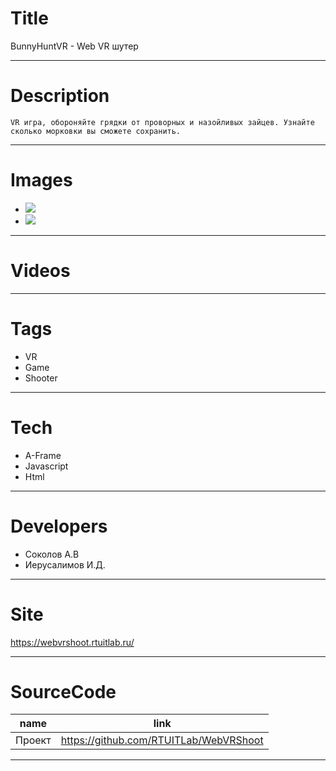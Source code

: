 # Title
BunnyHuntVR - Web VR шутер

---

# Description

	VR игра, обороняйте грядки от проворных и назойливых зайцев. Узнайте сколько морковки вы сможете сохранить.	
---

# Images
* ![](https://files.rtuitlab.ru/landing_src/webvrshoot/BunnyHuntVR.png)
* ![](https://files.rtuitlab.ru/landing_src/webvrshoot/BunnyHuntVR2.png)
---

# Videos

---

# Tags
* VR
* Game
* Shooter

---
# Tech
* A-Frame
* Javascript
* Html

---
# Developers
* Соколов А.В
* Иерусалимов И.Д.

---
# Site
https://webvrshoot.rtuitlab.ru/

---
# SourceCode
| name                         | link                                      |
| ---------------------------- | ----------------------------------------- |
| Проект                       | https://github.com/RTUITLab/WebVRShoot    |

---
